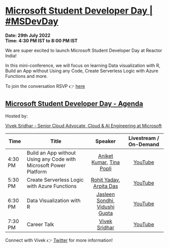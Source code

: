 # [Microsoft Student Developer Day | #MSDevDay](https://www.meetup.com/microsoft-reactor-bengaluru/events/286988839/)

**Date: 29th July 2022 </br>
Time: 4:30 PM IST to 8:00 PM IST**

We are super excited to launch Microsoft Student Developer Day at Reactor India!

In this mini-conference, we will focus on learning Data visualization with R, Build an App without Using any Code, Create Serverless Logic with Azure Functions and more.

To join the conversation RSVP :point_right: [here](https://www.meetup.com/microsoft-reactor-bengaluru/events/286988839/)

## [Microsoft Student Developer Day - Agenda](https://www.meetup.com/microsoft-reactor-bengaluru/events/286988839/)

Hosted by: 

[Vivek Sridhar - Senior Cloud Advocate, Cloud & AI Engineering at Microsoft](https://twitter.com/vivek_sridhar)


|     Time     |    Title   | Speaker | Livestream / On-Demand | 
|     ---    | ---          | :---:     | :---: |
| 4:30 PM   | Build an App without Using any Code with Microsoft Power Platform |  [Aniket Kumar](https://linktr.ee/aniketkumarsinha), [Tina Popli](https://www.linkedin.com/in/tina-popli-025a891b4/) | [YouTube](https://aka.ms/MSDevDay29thJuly) |
| 5:30 PM   | Create Serverless Logic with Azure Functions | [Rohit Yadav](https://twitter.com/rty2423), [Arpita Das](https://twitter.com/Arpiiitaaa) | [YouTube](https://aka.ms/MSDevDay29thJuly) |
| 6:30 PM   |  Data Visualization with R | [Jasleen Sondhi](https://twitter.com/jasleen101010), [Vidushi Gupta](https://twitter.com/Vidushi_Gupta7) | [YouTube](https://aka.ms/MSDevDay29thJuly) |
| 7:30 PM   | Career Talk | [Vivek Sridhar](https://twitter.com/vivek_sridhar) | [YouTube](https://aka.ms/MSDevDay29thJuly) |

Connect with Vivek 👉 [Twitter](https://twitter.com/vivek_sridhar) for more information!
